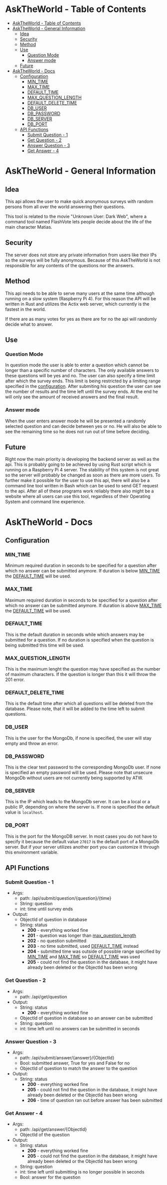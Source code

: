 # AskTheWorld - Table of Contents

- [AskTheWorld - Table of Contents](#asktheworld---table-of-contents)
- [AskTheWorld - General Information](#asktheworld---general-information)
  - [Idea](#idea)
  - [Security](#security)
  - [Method](#method)
  - [Use](#use)
    - [Question Mode](#question-mode)
    - [Answer mode](#answer-mode)
  - [Future](#future)
- [AskTheWorld - Docs](#asktheworld---docs)
  - [Configuration](#configuration)
    - [MIN_TIME](#min_time)
    - [MAX_TIME](#max_time)
    - [DEFAULT_TIME](#default_time)
    - [MAX_QUESTION_LENGTH](#max_question_length)
    - [DEFAULT_DELETE_TIME](#default_delete_time)
    - [DB_USER](#db_user)
    - [DB_PASSWORD](#db_password)
    - [DB_SERVER](#db_server)
    - [DB_PORT](#db_port)
  - [API Functions](#api-functions)
    - [Submit Question - 1](#submit-question---1)
    - [Get Question - 2](#get-question---2)
    - [Answer Question - 3](#answer-question---3)
    - [Get Answer - 4](#get-answer---4)

# AskTheWorld - General Information

## Idea

This api allows the user to make quick anonymous surveys with random persons from all over the world answering their questions.

This tool is related to the movie "Unknown User: Dark Web", where a command tool named FlashVote lets people decide about the life of the main character Matias.

## Security

The server does not store any private information from users like their IPs so the surveys will be fully anonymous. Because of this AskTheWorld is not responsible for any contents of the questions nor the answers.

## Method

This api needs to be able to serve many users at the same time although running on a slow system (Raspberry Pi 4). For this reason the API will be written in Rust and utilizes the Actix web server, which currently is the fastest in the world.

If there are as many votes for yes as there are for no the api will randomly decide what to answer.

## Use

### Question Mode

In question mode the user is able to enter a question which cannot be longer than a specific number of characters. The only available answers to these questions will be yes and no. The user can also specify a time limit after which the survey ends. This limit is being restricted by a limiting range specified in the [configuration](#configuration). After submiting his question the user can see the number of results and the time left until the survey ends. At the end he will only see the amount of received answers and the final result.

### Answer mode

When the user enters answer mode he will be presented a randomly selected question and can decide between yes or no. He will also be able to see the remaining time so he does not run out of time before deciding.

## Future

Right now the main priority is developing the backend server as well as the api. This is probably going to be achieved by using Rust script which is running on a Raspberry Pi 4 server. The stability of this system is not great so the server will probably be changed as soon as there are more users. To further make it possible for the user to use this api, there will also be a command line tool written in Bash which can be used to send GET request to the api. After all of these programs work reliably there also might be a website where all users can use this tool, regardless of their Operating System and command line experience.

# AskTheWorld - Docs

## Configuration

### MIN_TIME

Minimum required duration in seconds to be specified for a question after which no answer can be submitted anymore. If duration is below [MIN_TIME](#MIN_TIME) the [DEFAULT_TIME](#DEFAULT_TIME) will be used.

### MAX_TIME

Maximum required duration in seconds to be specified for a question after which no answer can be submitted anymore. If duration is above [MAX_TIME](#MAX_TIME) the [DEFAULT_TIME](#DEFAULT_TIME) will be used.

### DEFAULT_TIME

This is the default duration in seconds while which answers may be submitted for a question. If no duration is specified when the question is being submitted this time will be used.

### MAX_QUESTION_LENGTH

This is the maximum lenght the question may have specified as the number of maximum characters. If the question is longer than this it will throw the 201 error.

### DEFAULT_DELETE_TIME

This is the default time after which all questions will be deleted from the database. Please note, that it will be added to the time left to submit questions.

### DB_USER

This is the user for the MongoDb, if none is specified, the user will stay empty and throw an error.

### DB_PASSWORD

This is the clear text password to the corresponding MongoDb user. If none is specified an empty password will be used. Please note that unsecure MongoDb without users are not currently being supported by ATW.

### DB_SERVER

This is the IP which leads to the MongoDb server. It can be a local or a public IP, depending on where the server is. If none is specified the default value is `localhost`.

### DB_PORT

This is the port for the MongoDB server. In most cases you do not have to specify it because the default value `27017` is the default port of a MongoDb server. But if your server utilizes another port you can customize it through this environment variable.

## API Functions

### Submit Question - 1

- Args:
    - path: /api/submit/question/{question}/{time}
    - String: question
    - int: time until survey ends
- Output:
    - ObjectId of question in database
    - String: status
        - **200** - everything worked fine
        - **201** - question was longer than [max_question_length](#MAX_QUESTION_LENGTH)
        - **202** - no question submitted
        - **203** - no time submitted, used [DEFAULT_TIME](#DEFAULT_TIME) instead
        - **204** - submitted time was outside of possible range specified by [MIN_TIME](#MIN_TIME) and [MAX_TIME](#MAX_TIME) so [DEFAULT_TIME](#DEFAULT_TIME) was used
        - **205** - could not find the question in the database, it might have already been deleted or the ObjectId has been wrong

### Get Question - 2

- Args: 
    - path: /api/get/question
- Output:
    - String: status
        - **200** - everything worked fine
    - ObjectId of question in database so an answer can be submitted
    - String: question
    - int: time left until no answers can be submitted in seconds

### Answer Question - 3

- Args:
    - path: /api/submit/answer/{answer}/{ObjectId}
    - Bool: submitted answer, True for yes and False for no
    - ObjectId of question to match the answer to the question
- Output:
    - String: status
        - **200** - everything worked fine
        - **205** - could not find the question in the database, it might have already been deleted or the ObjectId has been wrong
        - **206** - time of question ran out before answer has been submitted
  
### Get Answer - 4

- Args:
    - path: /api/get/answer/{ObjectId}
    - ObjectId of the question
- Output:
    - String: status
        - **200** - everything worked fine
        - **205** - could not find the question in the database, it might have already been deleted or the ObjectId has been wrong
    - String: question
    - int: time left until submitting is no longer possible in seconds
    - Bool: answer for the question